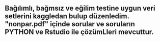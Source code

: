 ## Bağılımlı, bağmsız ve eğilim testine uygun veri setlerini kaggledan bulup düzenledim. "nonpar.pdf" içinde sorular ve soruların PYTHON ve Rstudio ile çözümLleri mevcuttur.
